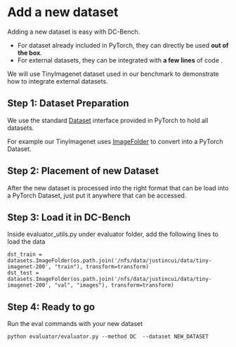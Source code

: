 # Add a new dataset

Adding a new dataset is easy with DC-Bench.  
- For dataset already included in PyTorch, they can directly be used **out of the box**. 
- For external datasets, they can be integrated with **a few lines** of code .

We will use TinyImagenet dataset used in our benchmark to demonstrate how to integrate external datasets.

## Step 1: Dataset Preparation
We use the standard [Dataset](https://pytorch.org/docs/stable/data.html#torch.utils.data.Dataset) interface provided in PyTorch to hold all datasets. 

For example our TinyImagenet uses [ImageFolder](https://pytorch.org/vision/stable/datasets.html#base-classes-for-custom-datasets) to convert into a PyTorch Dataset.

## Step 2: Placement of new Dataset
After the new dataset is processed into the right format that can be load into a PyTorch Dataset, just put it anywhere that can be accessed.

## Step 3: Load it in DC-Bench
Inside evaluator_utils.py under evaluator folder, add the following lines to load the data
```
dst_train = datasets.ImageFolder(os.path.join('/nfs/data/justincui/data/tiny-imagenet-200', "train"), transform=transform)
dst_test = datasets.ImageFolder(os.path.join('/nfs/data/justincui/data/tiny-imagenet-200', "val", "images"), transform=transform)
```

## Step 4: Ready to go
Run the eval commands with your new dataset
```
python evaluator/evaluator.py --method DC  --dataset NEW_DATASET
```
